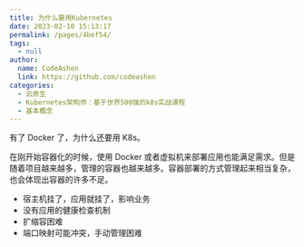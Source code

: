 ```yaml
---
title: 为什么要用Kubernetes
date: 2023-02-10 15:13:17
permalink: /pages/4bef54/
tags: 
  - null
author: 
  name: CodeAshen
  link: https://github.com/codeashen
categories: 
  - 云原生
  - Kubernetes架构师：基于世界500强的k8s实战课程
  - 基本概念
---
```

有了 Docker 了，为什么还要用 K8s。

在刚开始容器化的时候，使用 Docker 或者虚拟机来部署应用也能满足需求。但是随着项目越来越多，管理的容器也越来越多。容器部署的方式管理起来相当复杂，也会体现出容器的许多不足。

- 宿主机挂了，应用就挂了，影响业务
- 没有应用的健康检查机制
- 扩缩容困难
- 端口映射可能冲突，手动管理困难